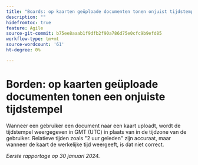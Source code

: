 ```yaml
---
title: "Boards: op kaarten geüploade documenten tonen onjuist tijdstempel"
description: ""
hidefromtoc: true
feature: Agile
source-git-commit: b75ee8aaab1f9dfb2f90a786d75e0cfc9b9efd85
workflow-type: tm+mt
source-wordcount: '61'
ht-degree: 0%

---
```



# Borden: op kaarten geüploade documenten tonen een onjuiste tijdstempel

Wanneer een gebruiker een document naar een kaart uploadt, wordt de tijdstempel weergegeven in GMT (UTC) in plaats van in de tijdzone van de gebruiker. Relatieve tijden zoals &quot;2 uur geleden&quot; zijn accuraat, maar wanneer de kaart de werkelijke tijd weergeeft, is dat niet correct.

_Eerste rapportage op 30 januari 2024._

